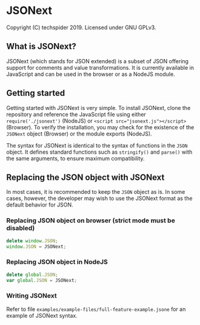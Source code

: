 # JSONext

Copyright (C) techspider 2019. Licensed under GNU GPLv3.

## What is JSONext?

JSONext (which stands for JSON extended) is a subset of JSON offering support for comments and value transformations. It is currently available in JavaScript and can be used in the browser or as a NodeJS module.

## Getting started

Getting started with JSONext is very simple. To install JSONext, clone the repository and reference the JavaScript file using either `require('./jsonext')` (NodeJS) or `<script src="jsonext.js"></script>` (Browser). To verify the installation, you may check for the existence of the `JSONext` object (Browser) or the module exports (NodeJS).

The syntax for JSONext is identical to the syntax of functions in the `JSON` object. It defines standard functions such as `stringify()` and `parse()` with the same arguments, to ensure maximum compatibility.

## Replacing the JSON object with JSONext

In most cases, it is recommended to keep the `JSON` object as is. In some cases, however, the developer may wish to use the JSONext format as the default behavior for JSON.

### Replacing JSON object on browser (strict mode must be disabled)
```js
delete window.JSON;
window.JSON = JSONext;
```

### Replacing JSON object in NodeJS
```js
delete global.JSON;
var global.JSON = JSONext;
```

### Writing JSONext

Refer to file `examples/example-files/full-feature-example.jsone` for an example of JSONext syntax.